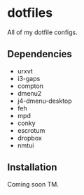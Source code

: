 dotfiles
========

All of my dotfile configs.

## Dependencies

- urxvt
- i3-gaps
- compton
- dmenu2
- j4-dmenu-desktop
- feh
- mpd
- conky
- escrotum
- dropbox
- nmtui

## Installation

Coming soon TM.
